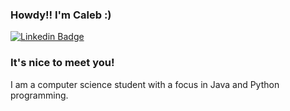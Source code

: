### Howdy!! I'm Caleb :)

[![Linkedin Badge](https://img.shields.io/badge/-LinkedIn-0e76a8?style=flat-square&logo=Linkedin&logoColor=white)](https://www.linkedin.com/in/caleb-ellis-394752125/)

### It's nice to meet you!

I am a computer science student with a focus in Java and Python programming.
